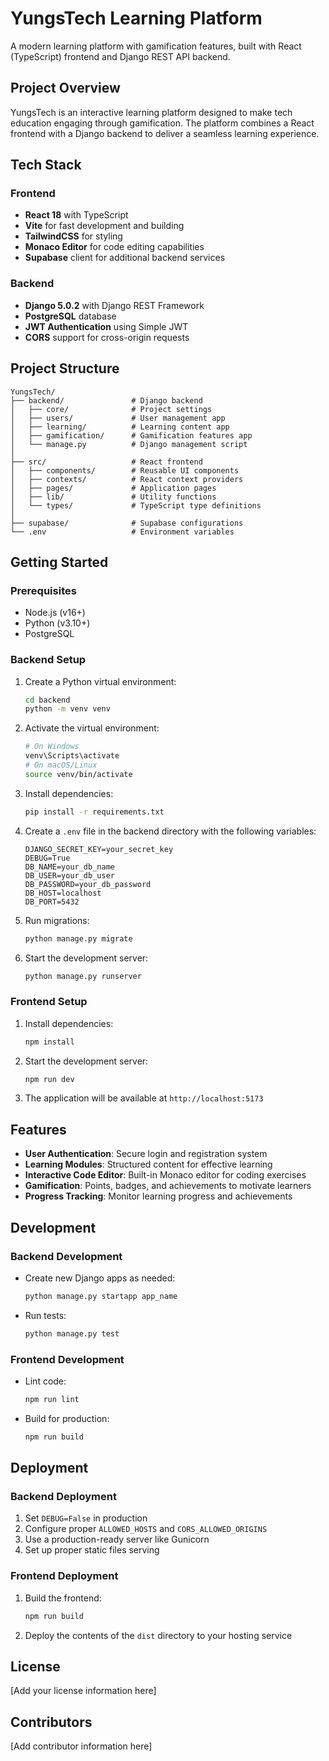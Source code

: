 # YungsTech Learning Platform

A modern learning platform with gamification features, built with React (TypeScript) frontend and Django REST API backend.

## Project Overview

YungsTech is an interactive learning platform designed to make tech education engaging through gamification. The platform combines a React frontend with a Django backend to deliver a seamless learning experience.

## Tech Stack

### Frontend
- **React 18** with TypeScript
- **Vite** for fast development and building
- **TailwindCSS** for styling
- **Monaco Editor** for code editing capabilities
- **Supabase** client for additional backend services

### Backend
- **Django 5.0.2** with Django REST Framework
- **PostgreSQL** database
- **JWT Authentication** using Simple JWT
- **CORS** support for cross-origin requests

## Project Structure

```
YungsTech/
├── backend/               # Django backend
│   ├── core/              # Project settings
│   ├── users/             # User management app
│   ├── learning/          # Learning content app
│   ├── gamification/      # Gamification features app
│   └── manage.py          # Django management script
│
├── src/                   # React frontend
│   ├── components/        # Reusable UI components
│   ├── contexts/          # React context providers
│   ├── pages/             # Application pages
│   ├── lib/               # Utility functions
│   └── types/             # TypeScript type definitions
│
├── supabase/              # Supabase configurations
└── .env                   # Environment variables
```

## Getting Started

### Prerequisites
- Node.js (v16+)
- Python (v3.10+)
- PostgreSQL

### Backend Setup

1. Create a Python virtual environment:
   ```bash
   cd backend
   python -m venv venv
   ```

2. Activate the virtual environment:
   ```bash
   # On Windows
   venv\Scripts\activate
   # On macOS/Linux
   source venv/bin/activate
   ```

3. Install dependencies:
   ```bash
   pip install -r requirements.txt
   ```

4. Create a `.env` file in the backend directory with the following variables:
   ```
   DJANGO_SECRET_KEY=your_secret_key
   DEBUG=True
   DB_NAME=your_db_name
   DB_USER=your_db_user
   DB_PASSWORD=your_db_password
   DB_HOST=localhost
   DB_PORT=5432
   ```

5. Run migrations:
   ```bash
   python manage.py migrate
   ```

6. Start the development server:
   ```bash
   python manage.py runserver
   ```

### Frontend Setup

1. Install dependencies:
   ```bash
   npm install
   ```

2. Start the development server:
   ```bash
   npm run dev
   ```

3. The application will be available at `http://localhost:5173`

## Features

- **User Authentication**: Secure login and registration system
- **Learning Modules**: Structured content for effective learning
- **Interactive Code Editor**: Built-in Monaco editor for coding exercises
- **Gamification**: Points, badges, and achievements to motivate learners
- **Progress Tracking**: Monitor learning progress and achievements

## Development

### Backend Development

- Create new Django apps as needed:
  ```bash
  python manage.py startapp app_name
  ```

- Run tests:
  ```bash
  python manage.py test
  ```

### Frontend Development

- Lint code:
  ```bash
  npm run lint
  ```

- Build for production:
  ```bash
  npm run build
  ```

## Deployment

### Backend Deployment
1. Set `DEBUG=False` in production
2. Configure proper `ALLOWED_HOSTS` and `CORS_ALLOWED_ORIGINS`
3. Use a production-ready server like Gunicorn
4. Set up proper static files serving

### Frontend Deployment
1. Build the frontend:
   ```bash
   npm run build
   ```
2. Deploy the contents of the `dist` directory to your hosting service

## License

[Add your license information here]

## Contributors

[Add contributor information here]